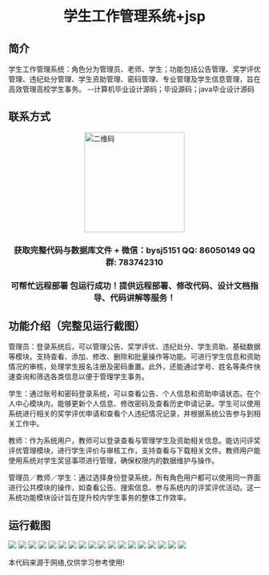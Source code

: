 <p><h1 align="center">学生工作管理系统+jsp</h1></p>

## 简介
学生工作管理系统：角色分为管理员、老师、学生；功能包括公告管理、奖学评优管理、违纪处分管理、学生资助管理、密码管理、专业管理及学生信息管理，旨在高效管理高校学生事务。    --计算机毕业设计源码；毕设源码；java毕业设计源码


## 联系方式
<img src="https://bs-1329754181.cos.ap-shanghai.myqcloud.com/wx.jpg" alt="二维码" style="display: block; margin: 0 auto;" width="200px">
<p><h3 align="center">获取完整代码与数据库文件 + 微信：bysj5151 QQ: 86050149 QQ群: 783742310</h3></p>
<p><h3 align="center">可帮忙远程部署 包运行成功！提供远程部署、修改代码、设计文档指导、代码讲解等服务！</h3></p>

## 功能介绍（完整见运行截图）
管理员：登录系统后，可以管理公告、奖学评优、违纪处分、学生资助、基础数据等模块。支持查看、添加、修改、删除和批量操作等功能。可进行学生信息和资助情况的审核，处理学生报名注册及密码重置。此外，还能通过学号、姓名等条件快速查询和筛选各类信息以便于管理学生事务。

学生：通过账号和密码登录系统，可以查看公告、个人信息和资助申请状态。在个人中心模块内，能够更新个人信息、修改密码及查看历史申请记录。学生可以使用系统进行相关的奖学评优申请和查看个人违纪情况记录，并根据系统公告参与到相关工作中。

教师：作为系统用户，教师可以登录查看与管理学生及资助相关信息。能访问评奖评优管理模块，进行学生评价与审核工作，支持查看与下载相关文件。教师用户能使用系统对学生奖惩事项进行管理，确保权限内的数据维护与操作。

管理员／教师／学生：通过选择身份登录系统，所有角色用户都可以使用同一界面进行公共模块的操作，如查看公告、搜索信息、参与系统内的评奖评优活动。这一系统功能模块设计旨在提升校内学生事务的整体工作效率。


## 运行截图
![](https://bs-1329754181.cos.ap-shanghai.myqcloud.com/ssm/StudentWorkManagementSystemJsp/img/001.jpg)
![](https://bs-1329754181.cos.ap-shanghai.myqcloud.com/ssm/StudentWorkManagementSystemJsp/img/002.jpg)
![](https://bs-1329754181.cos.ap-shanghai.myqcloud.com/ssm/StudentWorkManagementSystemJsp/img/003.jpg)
![](https://bs-1329754181.cos.ap-shanghai.myqcloud.com/ssm/StudentWorkManagementSystemJsp/img/004.jpg)
![](https://bs-1329754181.cos.ap-shanghai.myqcloud.com/ssm/StudentWorkManagementSystemJsp/img/005.jpg)
![](https://bs-1329754181.cos.ap-shanghai.myqcloud.com/ssm/StudentWorkManagementSystemJsp/img/006.jpg)
![](https://bs-1329754181.cos.ap-shanghai.myqcloud.com/ssm/StudentWorkManagementSystemJsp/img/007.jpg)
![](https://bs-1329754181.cos.ap-shanghai.myqcloud.com/ssm/StudentWorkManagementSystemJsp/img/008.jpg)
![](https://bs-1329754181.cos.ap-shanghai.myqcloud.com/ssm/StudentWorkManagementSystemJsp/img/009.jpg)
![](https://bs-1329754181.cos.ap-shanghai.myqcloud.com/ssm/StudentWorkManagementSystemJsp/img/010.jpg)
![](https://bs-1329754181.cos.ap-shanghai.myqcloud.com/ssm/StudentWorkManagementSystemJsp/img/011.jpg)
![](https://bs-1329754181.cos.ap-shanghai.myqcloud.com/ssm/StudentWorkManagementSystemJsp/img/012.jpg)
![](https://bs-1329754181.cos.ap-shanghai.myqcloud.com/ssm/StudentWorkManagementSystemJsp/img/013.jpg)
![](https://bs-1329754181.cos.ap-shanghai.myqcloud.com/ssm/StudentWorkManagementSystemJsp/img/014.jpg)
![](https://bs-1329754181.cos.ap-shanghai.myqcloud.com/ssm/StudentWorkManagementSystemJsp/img/015.jpg)
![](https://bs-1329754181.cos.ap-shanghai.myqcloud.com/ssm/StudentWorkManagementSystemJsp/img/016.jpg)
![](https://bs-1329754181.cos.ap-shanghai.myqcloud.com/ssm/StudentWorkManagementSystemJsp/img/017.jpg)
![](https://bs-1329754181.cos.ap-shanghai.myqcloud.com/ssm/StudentWorkManagementSystemJsp/img/018.jpg)

<p>本代码来源于网络,仅供学习参考使用!</p>

